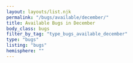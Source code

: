 ```yaml
---
layout: layouts/list.njk
permalink: "/bugs/available/december/"
title: Available Bugs in December
body_class: bugs
filter_by_tag: "type_bugs_available_december"
type: "bugs"
listing: "bugs"
hemisphere: ""
---
```

